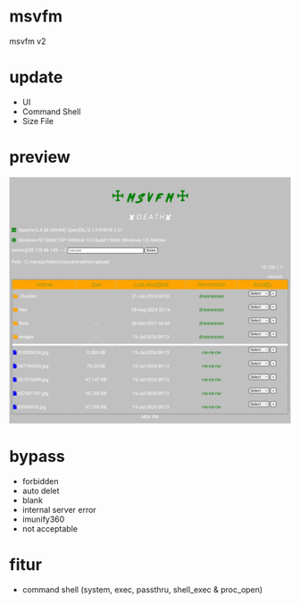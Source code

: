 # msvfm
msvfm v2 

# update 
- UI
- Command Shell
- Size File

# preview
![msvfm](https://raw.githubusercontent.com/MSVerse/msvfm/main/msvfm.jpg) 

# bypass 
- forbidden
- auto delet
- blank
- internal server error
- imunify360
- not acceptable

# fitur 
- command shell (system, exec, passthru, shell_exec & proc_open) 
